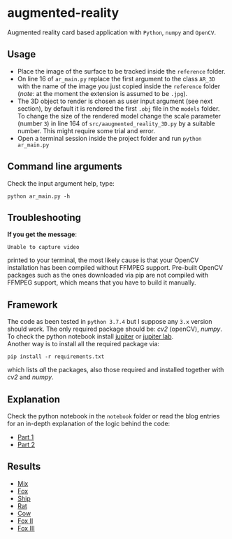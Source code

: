 # augmented-reality

Augmented reality card based application with `Python`, `numpy` and `OpenCV`.

## Usage

* Place the image of the surface to be tracked inside the `reference` folder.
* On line 16 of `ar_main.py` replace the first argument to the class `AR_3D` with the name of the image you just copied inside the `reference` folder (*note:* at the moment the extension is assumed to be `.jpg`).
* The 3D object to render is chosen as user input argument (see next section), by default it is rendered the first `.obj` file in the `models` folder. To change the size of the rendered model change the scale parameter (number `3`) in line 164 of `src/aaugmented_reality_3D.py` by a suitable number. This might require some trial and error.
* Open a terminal session inside the project folder and run `python ar_main.py`

## Command line arguments

Check the input argument help, type:

    python ar_main.py -h

## Troubleshooting

**If you get the message**:

    Unable to capture video

printed to your terminal, the most likely cause is that your OpenCV installation has been compiled without FFMPEG support. Pre-built OpenCV packages such as the ones downloaded via pip are not compiled with FFMPEG support, which means that you have to build it manually.

## Framework

The code as been tested in `python 3.7.4` but I suppose any `3.x` version should work. The only required package should be: *cv2* (openCV), *numpy*.  
To check the python notebook install [jupiter](https://jupyter.org/install) or [jupiter lab](https://jupyterlab.readthedocs.io/en/stable/getting_started/installation.h).  
Another way is to install all the required package via:

    pip install -r requirements.txt

which lists *all* the packages, also those required and installed together with *cv2* and *numpy*.

## Explanation

Check the python notebook in the `notebook` folder or read the blog entries for an in-depth explanation of the logic behind the code:

* [Part 1](https://bitesofcode.wordpress.com/2017/09/12/augmented-reality-with-python-and-opencv-part-1/)
* [Part 2](https://bitesofcode.wordpress.com/2018/09/16/augmented-reality-with-python-and-opencv-part-2/)

## Results

* [Mix](https://www.youtube.com/watch?v=YVJSFcUbIoU)
* [Fox](https://www.youtube.com/watch?v=V13VE6UJ-1g)
* [Ship](https://www.youtube.com/watch?v=VDwfW75f3Xo)
* [Rat](https://www.youtube.com/watch?v=Bb7pYthMM64)
* [Cow](https://www.youtube.com/watch?v=f0fNzXP3ku8)
* [Fox II](https://www.youtube.com/watch?v=_fozNTdql6U)
* [Fox III](https://www.youtube.com/watch?v=FGKkIr_IIy4)
